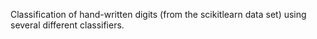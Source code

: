 Classification of hand-written digits (from the scikitlearn data set)
using several different classifiers.
